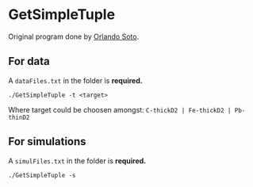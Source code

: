 # GetSimpleTuple

Original program done by [Orlando Soto](http://github.com/orsosa).

For data
--------

A `dataFiles.txt` in the folder is **required.**

`./GetSimpleTuple -t <target>`

Where target could be choosen amongst: `C-thickD2 | Fe-thickD2 | Pb-thinD2`

For simulations
---------------

A `simulFiles.txt` in the folder is **required.**

`./GetSimpleTuple -s`

